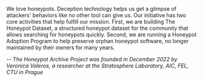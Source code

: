 We love honeypots. Deception technology helps us get a glimpse of attackers' behaviors like no other tool can give us. Our initiative has two core activities that help fulfill our mission. First, we are building The Honeypot Dataset, a structured honeypot dataset for the community that allows searching for honeypots quickly. Second, we are running a Honeypot Adoption Program to help preserve orphan honeypot software, no longer maintained by their owners for many years.

--
_The Honeypot Archive Project was founded in December 2022 by Veronica Valeros, a researcher at the Stratosphere Laboratory, AIC, FEL, CTU in Prague_
